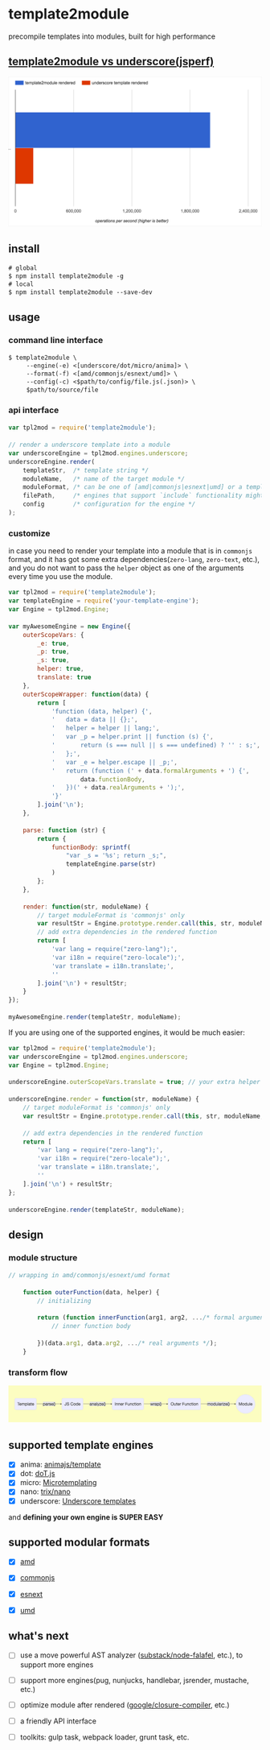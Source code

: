 # template2module

precompile templates into modules, built for high performance


## [template2module vs underscore(jsperf)](http://jsperf.com/template2module-vs-underscore-templating)

![template2module-vs-underscore](./assets/jsperf-template2module-vs-underscore.png)


## install

```shell
# global
$ npm install template2module -g
# local
$ npm install template2module --save-dev
```


## usage

### command line interface

```shell
$ template2module \
     --engine(-e) <[underscore/dot/micro/anima]> \
     --format(-f) <[amd/commonjs/esnext/umd]> \
     --config(-c) <$path/to/config/file.js(.json)> \
     $path/to/source/file
```

### api interface

```javascript
var tpl2mod = require('template2module');

// render a underscore template into a module
var underscoreEngine = tpl2mod.engines.underscore;
underscoreEngine.render(
    templateStr,  /* template string */
    moduleName,   /* name of the target module */
    moduleFormat, /* can be one of [amd|commonjs|esnext|umd] or a template render function */
    filePath,     /* engines that support `include` functionality might need it */
    config        /* configuration for the engine */
);
```

### customize

in case you need to render your template into a module that is in `commonjs` format, and it has got some extra dependencies(`zero-lang`, `zero-text`, etc.), and you do not want to pass the `helper` object as one of the arguments every time you use the module.

```javascript
var tpl2mod = require('template2module');
var templateEngine = require('your-template-engine');
var Engine = tpl2mod.Engine;

var myAwesomeEngine = new Engine({
    outerScopeVars: {
        _e: true,
        _p: true,
        _s: true,
        helper: true,
        translate: true
    },
    outerScopeWrapper: function(data) {
        return [
            'function (data, helper) {',
            '   data = data || {};',
            '   helper = helper || lang;',
            '   var _p = helper.print || function (s) {',
            '       return (s === null || s === undefined) ? '' : s;',
            '   };',
            '   var _e = helper.escape || _p;',
            '   return (function (' + data.formalArguments + ') {',
                    data.functionBody,
            '   })(' + data.realArguments + ');',
            '}'
        ].join('\n');
    },

    parse: function (str) {
        return {
            functionBody: sprintf(
                "var _s = '%s'; return _s;",
                templateEngine.parse(str)
            )
        };
    },

    render: function(str, moduleName) {
        // target moduleFormat is 'commonjs' only
        var resultStr = Engine.prototype.render.call(this, str, moduleName, 'commonjs');
        // add extra dependencies in the rendered function
        return [
            'var lang = require("zero-lang");',
            'var i18n = require("zero-locale");',
            'var translate = i18n.translate;',
            ''
        ].join('\n') + resultStr;
    }
});

myAwesomeEngine.render(templateStr, moduleName);
```

If you are using one of the supported engines, it would be much easier:

```javascript
var tpl2mod = require('template2module');
var underscoreEngine = tpl2mod.engines.underscore;
var Engine = tpl2mod.Engine;

underscoreEngine.outerScopeVars.translate = true; // your extra helper function

underscoreEngine.render = function(str, moduleName) {
    // target moduleFormat is 'commonjs' only
    var resultStr = Engine.prototype.render.call(this, str, moduleName, 'commonjs');

    // add extra dependencies in the rendered function
    return [
        'var lang = require("zero-lang");',
        'var i18n = require("zero-locale");',
        'var translate = i18n.translate;',
        ''
    ].join('\n') + resultStr;
};

underscoreEngine.render(templateStr, moduleName);
```


## design

### module structure

```javascript
// wrapping in amd/commonjs/esnext/umd format

    function outerFunction(data, helper) {
        // initializing

        return (function innerFunction(arg1, arg2, .../* formal arguments */) {
            // inner function body

        })(data.arg1, data.arg2, .../* real arguments */);
    }
```

### transform flow

![transform flow](./assets/transform-flow.png)


## supported template engines

- [x] anima: [animajs/template](http://gitlab.alibaba-inc.com/animajs/template)
- [x] dot: [doT.js](https://github.com/olado/doT)
- [x] micro: [Microtemplating](http://ejohn.org/blog/javascript-micro-templating)
- [x] nano: [trix/nano](https://github.com/trix/nano)
- [x] underscore: [Underscore templates](http://underscorejs.org/#template)

and **defining your own engine is SUPER EASY**


## supported modular formats

- [x] [amd](https://github.com/amdjs/amdjs-api/blob/master/AMD.md)
- [x] [commonjs](http://www.commonjs.org/)
- [x] [esnext](https://github.com/tc39/ecma262)
- [x] [umd](https://github.com/umdjs/umd)


## what's next

- [ ] use a move powerful AST analyzer ([substack/node-falafel](https://github.com/substack/node-falafel), etc.), to support more engines
- [ ] support more engines(pug, nunjucks, handlebar, jsrender, mustache, etc.)
- [ ] optimize module after rendered ([google/closure-compiler](https://github.com/google/closure-compiler), etc.)
- [ ] a friendly API interface
- [ ] toolkits: gulp task, webpack loader, grunt task, etc.

